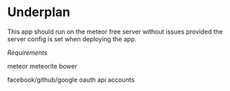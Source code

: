 Underplan
=========

This app should run on the meteor free server without issues provided the server config is set when deploying the app.

*Requirements*

meteor
meteorite
bower

facebook/github/google oauth api accounts
